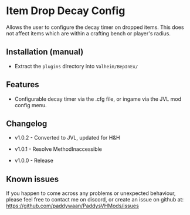 ﻿# Item Drop Decay Config
Allows the user to configure the decay timer on dropped items. This does not affect items which are within a crafting bench or player's radius.

## Installation (manual)
* Extract the `plugins` directory into `Valheim/BepInEx/`

## Features
* Configurable decay timer via the .cfg file, or ingame via the JVL mod config menu.

## Changelog
* v1.0.2 - Converted to JVL, updated for H&H

* v1.0.1 - Resolve MethodInaccessible

* v1.0.0 - Release

## Known issues

If you happen to come across any problems or unexpected behaviour, please feel free to contact me on discord, or create an issue on github at: https://github.com/paddywaan/PaddysVHMods/issues
